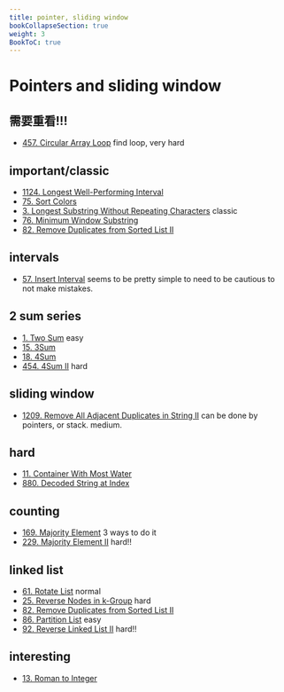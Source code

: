 ```yaml
---
title: pointer, sliding window
bookCollapseSection: true
weight: 3
BookToC: true
---
```

# Pointers and sliding window

## 需要重看!!!
- [457. Circular Array Loop](457) find loop, very hard

## important/classic
- [1124. Longest Well-Performing Interval](1124)
- [75. Sort Colors](75)
- [3. Longest Substring Without Repeating Characters](3.md) classic
- [76. Minimum Window Substring](76)
- [82. Remove Duplicates from Sorted List II](82)
 
## intervals
- [57. Insert Interval](57) seems to be pretty simple to need to be cautious to not make mistakes.


## 2 sum series
- [1. Two Sum](1) easy
- [15. 3Sum](15) 
- [18. 4Sum](18)
- [454. 4Sum II](454) hard

## sliding window
- [1209. Remove All Adjacent Duplicates in String II](1209) can be done by pointers, or stack. medium.

## hard
- [11. Container With Most Water](11)
- [880. Decoded String at Index](800)

## counting
- [169. Majority Element](169) 3 ways to do it
- [229. Majority Element II](229) hard!!

## linked list
- [61. Rotate List](61) normal 
- [25. Reverse Nodes in k-Group](25) hard
- [82. Remove Duplicates from Sorted List II](82)
- [86. Partition List](86) easy
- [92. Reverse Linked List II](92) hard!!

## interesting
- [13. Roman to Integer](13)
